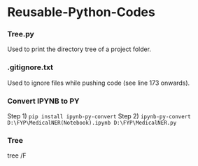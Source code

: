 # Reusable-Python-Codes

### Tree.py
Used to print the directory tree of a project folder.

### .gitignore.txt
Used to ignore files while pushing code (see line 173 onwards).

### Convert IPYNB to PY
Step 1) `pip install ipynb-py-convert`
Step 2) `ipynb-py-convert D:\FYP\MedicalNER(Notebook).ipynb D:\FYP\MedicalNER.py`

### Tree
tree /F




